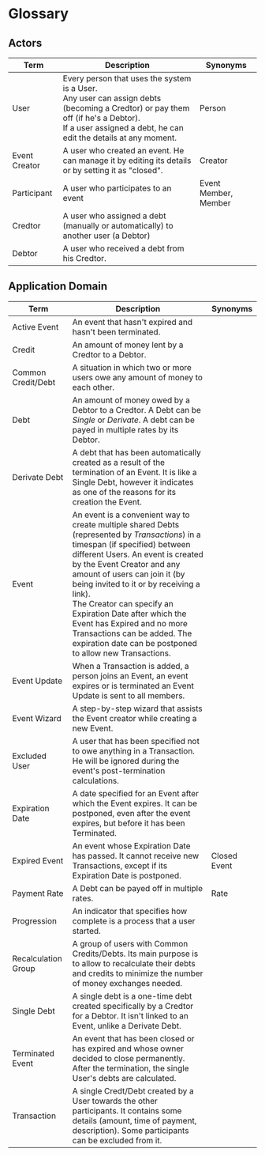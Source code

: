 Glossary
========

## Actors
Term | Description | Synonyms
-----|-------------|---------
User | Every person that uses the system is a User.<br>Any user can assign debts (becoming a Credtor) or pay them off (if he's a Debtor).<br>If a user assigned a debt, he can edit the details at any moment. | Person
Event Creator | A user who created an event. He can manage it by editing its details or by setting it as "closed". | Creator
Participant | A user who participates to an event | Event Member, Member
Credtor | A user who assigned a debt (manually or automatically) to another user (a Debtor)
Debtor | A user who received a debt from his Credtor.

## Application Domain
Term | Description | Synonyms
-----|-------------|---------
Active Event | An event that hasn't expired and hasn't been terminated.
Credit | An amount of money lent by a Credtor to a Debtor.
Common Credit/Debt | A situation in which two or more users owe any amount of money to each other.
Debt | An amount of money owed by a Debtor to a Credtor. A Debt can be *Single* or *Derivate*. A debt can be payed in multiple rates by its Debtor.
Derivate Debt | A debt that has been automatically created as a result of the termination of an Event. It is like a Single Debt, however it indicates as one of the reasons for its creation the Event.
Event | An event is a convenient way to create multiple shared Debts (represented by *Transactions*) in a timespan (if specified) between different Users. An event is created by the Event Creator and any amount of users can join it (by being invited to it or by receiving a link).<br>The Creator can specify an Expiration Date after which the Event has Expired and no more Transactions can be added. The expiration date can be postponed to allow new Transactions.
Event Update | When a Transaction is added, a person joins an Event, an event expires or is terminated an Event Update is sent to all members.
Event Wizard | A step-by-step wizard that assists the Event creator while creating a new Event.
Excluded User | A user that has been specified not to owe anything in a Transaction. He will be ignored during the event's post-termination calculations.
Expiration Date | A date specified for an Event after which the Event expires. It can be postponed, even after the event expires, but before it has been Terminated.
Expired Event | An event whose Expiration Date has passed. It cannot receive new Transactions, except if its Expiration Date is postponed. | Closed Event
Payment Rate | A Debt can be payed off in multiple rates. | Rate
Progression | An indicator that specifies how complete is a process that a user started.
Recalculation Group | A group of users with Common Credits/Debts. Its main purpose is to allow to recalculate their debts and credits to minimize the number of money exchanges needed.
Single Debt | A single debt is a one-time debt created specifically by a Credtor for a Debtor. It isn't linked to an Event, unlike a Derivate Debt.
Terminated Event | An event that has been closed or has expired and whose owner decided to close permanently. After the termination, the single User's debts are calculated.
Transaction | A single Credt/Debt created by a User towards the other participants. It contains some details (amount, time of payment, description). Some participants can be excluded from it.